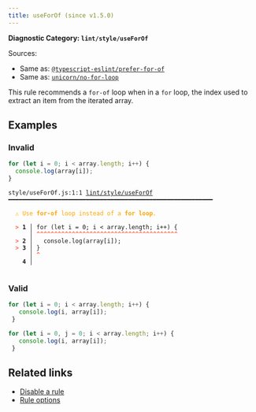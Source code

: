 ```yaml
---
title: useForOf (since v1.5.0)
---
```


**Diagnostic Category: `lint/style/useForOf`**

Sources: 
- Same as: <a href="https://typescript-eslint.io/rules/prefer-for-of" target="_blank"><code>@typescript-eslint/prefer-for-of</code></a>
- Same as: <a href="https://github.com/sindresorhus/eslint-plugin-unicorn/blob/main/docs/rules/no-for-loop.md" target="_blank"><code>unicorn/no-for-loop</code></a>

This rule recommends a `for-of` loop when in a `for` loop, the index used to extract an item from the iterated array.

## Examples

### Invalid

```jsx
for (let i = 0; i < array.length; i++) {
  console.log(array[i]);
}
```

<pre class="language-text"><code class="language-text">style/useForOf.js:1:1 <a href="https://biomejs.dev/linter/rules/use-for-of">lint/style/useForOf</a> ━━━━━━━━━━━━━━━━━━━━━━━━━━━━━━━━━━━━━━━━━━━━━━━━━━━━━━━━━━

<strong><span style="color: Orange;">  </span></strong><strong><span style="color: Orange;">⚠</span></strong> <span style="color: Orange;">Use </span><span style="color: Orange;"><strong>for-of</strong></span><span style="color: Orange;"> loop instead of a </span><span style="color: Orange;"><strong>for loop</strong></span><span style="color: Orange;">.</span>
  
<strong><span style="color: Tomato;">  </span></strong><strong><span style="color: Tomato;">&gt;</span></strong> <strong>1 │ </strong>for (let i = 0; i &lt; array.length; i++) {
   <strong>   │ </strong><strong><span style="color: Tomato;">^</span></strong><strong><span style="color: Tomato;">^</span></strong><strong><span style="color: Tomato;">^</span></strong><strong><span style="color: Tomato;">^</span></strong><strong><span style="color: Tomato;">^</span></strong><strong><span style="color: Tomato;">^</span></strong><strong><span style="color: Tomato;">^</span></strong><strong><span style="color: Tomato;">^</span></strong><strong><span style="color: Tomato;">^</span></strong><strong><span style="color: Tomato;">^</span></strong><strong><span style="color: Tomato;">^</span></strong><strong><span style="color: Tomato;">^</span></strong><strong><span style="color: Tomato;">^</span></strong><strong><span style="color: Tomato;">^</span></strong><strong><span style="color: Tomato;">^</span></strong><strong><span style="color: Tomato;">^</span></strong><strong><span style="color: Tomato;">^</span></strong><strong><span style="color: Tomato;">^</span></strong><strong><span style="color: Tomato;">^</span></strong><strong><span style="color: Tomato;">^</span></strong><strong><span style="color: Tomato;">^</span></strong><strong><span style="color: Tomato;">^</span></strong><strong><span style="color: Tomato;">^</span></strong><strong><span style="color: Tomato;">^</span></strong><strong><span style="color: Tomato;">^</span></strong><strong><span style="color: Tomato;">^</span></strong><strong><span style="color: Tomato;">^</span></strong><strong><span style="color: Tomato;">^</span></strong><strong><span style="color: Tomato;">^</span></strong><strong><span style="color: Tomato;">^</span></strong><strong><span style="color: Tomato;">^</span></strong><strong><span style="color: Tomato;">^</span></strong><strong><span style="color: Tomato;">^</span></strong><strong><span style="color: Tomato;">^</span></strong><strong><span style="color: Tomato;">^</span></strong><strong><span style="color: Tomato;">^</span></strong><strong><span style="color: Tomato;">^</span></strong><strong><span style="color: Tomato;">^</span></strong><strong><span style="color: Tomato;">^</span></strong><strong><span style="color: Tomato;">^</span></strong>
<strong><span style="color: Tomato;">  </span></strong><strong><span style="color: Tomato;">&gt;</span></strong> <strong>2 │ </strong>  console.log(array[i]);
<strong><span style="color: Tomato;">  </span></strong><strong><span style="color: Tomato;">&gt;</span></strong> <strong>3 │ </strong>}
   <strong>   │ </strong><strong><span style="color: Tomato;">^</span></strong>
    <strong>4 │ </strong>
  
</code></pre>

### Valid

```jsx
for (let i = 0; i < array.length; i++) {
   console.log(i, array[i]);
 }
```

```jsx
for (let i = 0, j = 0; i < array.length; i++) {
   console.log(i, array[i]);
 }
```

## Related links

- [Disable a rule](/linter/#disable-a-lint-rule)
- [Rule options](/linter/#rule-options)
